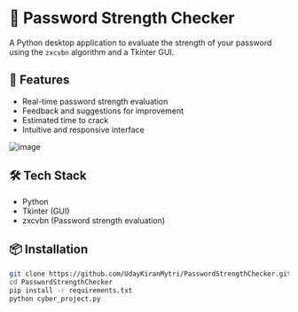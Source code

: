 # 🔐 Password Strength Checker

A Python desktop application to evaluate the strength of your password using the `zxcvbn` algorithm and a Tkinter GUI.

## 🚀 Features

- Real-time password strength evaluation
- Feedback and suggestions for improvement
- Estimated time to crack
- Intuitive and responsive interface

![image](https://github.com/user-attachments/assets/f4ec7c4d-aa35-485b-8a16-16017da94447)


## 🛠️ Tech Stack

- Python
- Tkinter (GUI)
- zxcvbn (Password strength evaluation)

## 📦 Installation

```bash
git clone https://github.com/UdayKiranMytri/PasswordStrengthChecker.git
cd PasswordStrengthChecker
pip install -r requirements.txt
python cyber_project.py
